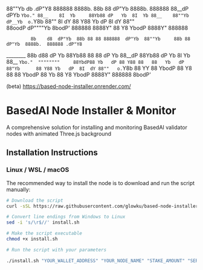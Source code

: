 88""Yb    db    .dP"Y8 888888 8888b.      88b 88  dP"Yb  8888b.  888888 
88__dP   dPYb   `Ybo." 88__    8I  Yb     88Yb88 dP   Yb  8I  Yb 88__   
88""Yb  dP__Yb  o.`Y8b 88""    8I  dY     88 Y88 Yb   dP  8I  dY 88""   
88oodP dP""""Yb 8bodP' 888888 8888Y"      88  Y8  YbodP  8888Y"  888888 


             8b    d8  dP"Yb  88b 88 88 888888  dP"Yb  88""Yb     88b 88  dP"Yb  8888b.  888888 .dP"Y8 
________     88b  d88 dP   Yb 88Yb88 88   88   dP   Yb 88__dP     88Yb88 dP   Yb  8I  Yb 88__   `Ybo." 
""""""""     88YbdP88 Yb   dP 88 Y88 88   88   Yb   dP 88"Yb      88 Y88 Yb   dP  8I  dY 88""   o.`Y8b 
             88 YY 88  YbodP  88  Y8 88   88    YbodP  88  Yb     88  Y8  YbodP  8888Y"  888888 8bodP' 

(beta)
https://based-node-installer.onrender.com/



# BasedAI Node Installer & Monitor

A comprehensive solution for installing and monitoring BasedAI validator nodes with animated Three.js background

## Installation Instructions

### Linux / WSL / macOS

The recommended way to install the node is to download and run the script manually:

```bash
# Download the script
curl -sSL https://raw.githubusercontent.com/glowku/based-node-installer/main/install.sh -o install.sh

# Convert line endings from Windows to Linux
sed -i 's/\r$//' install.sh

# Make the script executable
chmod +x install.sh

# Run the script with your parameters

./install.sh "YOUR_WALLET_ADDRESS" "YOUR_NODE_NAME" "STAKE_AMOUNT" "SERVER_TYPE" "OS"
